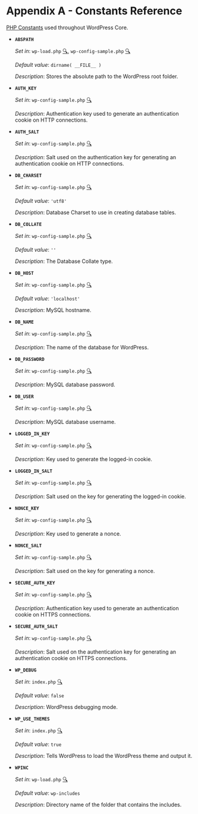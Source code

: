 # Appendix A - Constants Reference

[PHP Constants](http://php.net/manual/en/language.constants.php) used throughout WordPress Core.

* **`ABSPATH`**

	_Set in_: `wp-load.php` [:mag:](https://github.com/WordPress/WordPress/search?utf8=%E2%9C%93&q=%22ABSPATH%22+filename%3Awp-load.php), `wp-config-sample.php` [:mag:](https://github.com/WordPress/WordPress/search?utf8=%E2%9C%93&q=%22ABSPATH%22+filename%3Awp-config-sample.php)

	_Default value_: `dirname( __FILE__ )`

	_Description_: Stores the absolute path to the WordPress root folder.

* **`AUTH_KEY`**

	_Set in_: `wp-config-sample.php` [:mag:](https://github.com/WordPress/WordPress/search?utf8=%E2%9C%93&q=%22AUTH_KEY%22+filename%3Awp-config-sample.php)

	_Description_: Authentication key used to generate an authentication cookie on HTTP connections.

* **`AUTH_SALT`**

	_Set in_: `wp-config-sample.php` [:mag:](https://github.com/WordPress/WordPress/search?utf8=%E2%9C%93&q=%22AUTH_SALT%22+filename%3Awp-config-sample.php)

	_Description_: Salt used on the authentication key for generating an authentication cookie on HTTP connections.

* **`DB_CHARSET`**

	_Set in_: `wp-config-sample.php` [:mag:](https://github.com/WordPress/WordPress/search?utf8=%E2%9C%93&q=%22DB_CHARSET%22+filename%3Awp-config-sample.php)

	_Default value_: `'utf8'`

	_Description_: Database Charset to use in creating database tables.

* **`DB_COLLATE`**

	_Set in_: `wp-config-sample.php` [:mag:](https://github.com/WordPress/WordPress/search?utf8=%E2%9C%93&q=%22DB_COLLATE%22+filename%3Awp-config-sample.php)

	_Default value_: `''`

	_Description_: The Database Collate type.

* **`DB_HOST`**

	_Set in_: `wp-config-sample.php` [:mag:](https://github.com/WordPress/WordPress/search?utf8=%E2%9C%93&q=%22DB_HOST%22+filename%3Awp-config-sample.php)

	_Default value_: `'localhost'`

	_Description_: MySQL hostname.

* **`DB_NAME`**

	_Set in_: `wp-config-sample.php` [:mag:](https://github.com/WordPress/WordPress/search?utf8=%E2%9C%93&q=%22DB_NAME%22+filename%3Awp-config-sample.php)

	_Description_: The name of the database for WordPress.

* **`DB_PASSWORD`**

	_Set in_: `wp-config-sample.php` [:mag:](https://github.com/WordPress/WordPress/search?utf8=%E2%9C%93&q=%22DB_PASSWORD%22+filename%3Awp-config-sample.php)

	_Description_: MySQL database password.

* **`DB_USER`**

	_Set in_: `wp-config-sample.php` [:mag:](https://github.com/WordPress/WordPress/search?utf8=%E2%9C%93&q=%22DB_USER%22+filename%3Awp-config-sample.php)

	_Description_: MySQL database username.

* **`LOGGED_IN_KEY`**

	_Set in_: `wp-config-sample.php` [:mag:](https://github.com/WordPress/WordPress/search?utf8=%E2%9C%93&q=%22LOGGED_IN_KEY%22+filename%3Awp-config-sample.php)

	_Description_: Key used to generate the logged-in cookie.

* **`LOGGED_IN_SALT`**

	_Set in_: `wp-config-sample.php` [:mag:](https://github.com/WordPress/WordPress/search?utf8=%E2%9C%93&q=%22LOGGED_IN_SALT%22+filename%3Awp-config-sample.php)

	_Description_: Salt used on the key for generating the logged-in cookie.

* **`NONCE_KEY`**

	_Set in_: `wp-config-sample.php` [:mag:](https://github.com/WordPress/WordPress/search?utf8=%E2%9C%93&q=%22NONCE_KEY%22+filename%3Awp-config-sample.php)

	_Description_: Key used to generate a nonce.

* **`NONCE_SALT`**

	_Set in_: `wp-config-sample.php` [:mag:](https://github.com/WordPress/WordPress/search?utf8=%E2%9C%93&q=%22NONCE_SALT%22+filename%3Awp-config-sample.php)

	_Description_: Salt used on the key for generating a nonce.

* **`SECURE_AUTH_KEY`**

	_Set in_: `wp-config-sample.php` [:mag:](https://github.com/WordPress/WordPress/search?utf8=%E2%9C%93&q=%22SECURE_AUTH_KEY%22+filename%3Awp-config-sample.php)

	_Description_: Authentication key used to generate an authentication cookie on HTTPS connections.

* **`SECURE_AUTH_SALT`**

	_Set in_: `wp-config-sample.php` [:mag:](https://github.com/WordPress/WordPress/search?utf8=%E2%9C%93&q=%22SECURE_AUTH_SALT%22+filename%3Awp-config-sample.php)

	_Description_: Salt used on the authentication key for generating an authentication cookie on HTTPS connections.

* **`WP_DEBUG`**

	_Set in_: `index.php` [:mag:](https://github.com/WordPress/WordPress/search?utf8=%E2%9C%93&q=%22WP_DEBUG%22+filename%3Aindex.php)

	_Default value_: `false`

	_Description_: WordPress debugging mode.

* **`WP_USE_THEMES`**

	_Set in_: `index.php` [:mag:](https://github.com/WordPress/WordPress/search?utf8=%E2%9C%93&q=%22WP_USE_THEMES%22+filename%3Aindex.php)

	_Default value_: `true`

	_Description_: Tells WordPress to load the WordPress theme and output it.

* **`WPINC`**

	_Set in_: `wp-load.php` [:mag:](https://github.com/WordPress/WordPress/search?utf8=%E2%9C%93&q=%22WPINC%22+filename%3Awp-load.php)

	_Default value_: `wp-includes`

	_Description_: Directory name of the folder that contains the includes.
